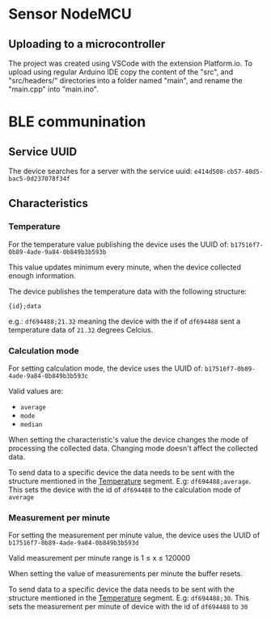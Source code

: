 # Sensor NodeMCU
## Uploading to a microcontroller
The project was created using VSCode with the extension Platform.io. To upload using regular Arduino IDE copy the content of the "src", and "src/headers/" directories into a folder named "main", and rename the "main.cpp" into "main.ino".

# BLE communination

## Service UUID
The device searches for a server with the service uuid:
`e414d508-cb57-40d5-bac5-0d237078f34f`

## Characteristics

### Temperature
For the temperature value publishing the device uses the UUID of:
`b17516f7-0b89-4ade-9a84-0b849b3b593b`

This value updates minimum every minute, when the device collected enough information.

The device publishes the temperature data with the following structure:

`{id};data`

e.g.: `df694488;21.32` meaning the device with the if of `df694488` sent a temperature data of `21.32` degrees Celcius.

### Calculation mode
For setting calculation mode, the device uses the UUID of:
`b17516f7-0b89-4ade-9a84-0b849b3b593c`

Valid values are:
- `average`
- `mode`
- `median`

When setting the characteristic's value the device changes the mode of processing the collected data.
Changing mode doesn't affect the collected data.

To send data to a specific device the data needs to be sent with the structure mentioned in the [Temperature](#Temperature) segment.
E.g: `df694488;average`. This sets the device with the id of `df694488` to the calculation mode of `average`

### Measurement per minute
For setting the measurement per minute value, the device uses the UUID of `b17516f7-0b89-4ade-9a84-0b849b3b593d`

Valid measurement per minute range is 1 ≤ x ≤ 120000

When setting the value of measurements per minute the buffer resets.

To send data to a specific device the data needs to be sent with the structure mentioned in the [Temperature](#Temperature) segment.
E.g: `df694488;30`. This sets the measurement per minute of device with the id of `df694488` to `30`
